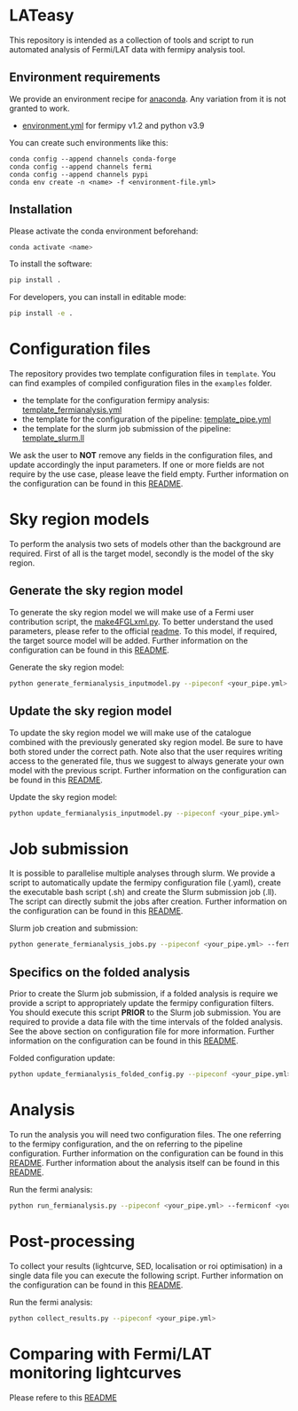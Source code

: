 # LATeasy

This repository is intended as a collection of tools and script to run automated analysis of Fermi/LAT data with fermipy analysis tool. 

## Environment requirements 

We provide an environment recipe for [anaconda](https://www.anaconda.com/products/distribution). Any variation from it is not granted to work.

- [environment.yml](./environment.yml) for fermipy v1.2 and python v3.9 

You can create such environments like this:

```bach
conda config --append channels conda-forge
conda config --append channels fermi
conda config --append channels pypi
conda env create -n <name> -f <environment-file.yml>
```

## Installation

Please activate the conda environment beforehand:

```bash
conda activate <name>
```

To install the software:

```bash
pip install .
```

For developers, you can install in editable mode:

```bash
pip install -e .
```

# Configuration files

The repository provides two template configuration files in <code>template</code>. You can find examples of compiled configuration files in the <code>examples</code> folder.

- the template for the configuration fermipy analysis: [template_fermianalysis.yml](./lateasy/templates/template_fermianalysis.yml)
- the template for the configuration of the pipeline: [template_pipe.yml](./lateasy/templates/template_pipe.yml)
- the template for the slurm job submission of the pipeline: [template_slurm.ll](./lateasy/templates/template_slurm.ll)

We ask the user to <b>NOT</b> remove any fields in the configuration files, and update accordingly the input parameters. If one or more fields are not require by the use case, please leave the field empty. Further information on the configuration can be found in this [README](lateasy/templates/README.md).

# Sky region models

To perform the analysis two sets of models other than the background are required. First of all is the target model, secondly is the model of the sky region. 

## Generate the sky region model

To generate the sky region model we will make use of a Fermi user contribution script, the [make4FGLxml.py](https://fermi.gsfc.nasa.gov/ssc/data/analysis/user/make4FGLxml.py). To better understand the used parameters, please refer to the official [readme](https://fermi.gsfc.nasa.gov/ssc/data/analysis/user/readme_make4FGLxml.txt). To this model, if required, the target source model will be added. Further information on the configuration can be found in this [README](lateasy/templates/README.md).

Generate the sky region model:
```bash
python generate_fermianalysis_inputmodel.py --pipeconf <your_pipe.yml>
```

## Update the sky region model

To update the sky region model we will make use of the catalogue combined with the previously generated sky region model. Be sure to have both stored under the correct path. Note also that the user requires writing access to the generated file, thus we suggest to always generate your own model with the previous script. Further information on the configuration can be found in this [README](lateasy/templates/README.md).

Update the sky region model:
```bash
python update_fermianalysis_inputmodel.py --pipeconf <your_pipe.yml>
```

# Job submission

It is possible to parallelise multiple analyses through slurm. We provide a script to automatically update the fermipy configuration file (.yaml), create the executable bash script (.sh) and create the Slurm submission job (.ll). The script can directly submit the jobs after creation. Further information on the configuration can be found in this [README](lateasy/templates/README.md).

Slurm job creation and submission:
```bash
python generate_fermianalysis_jobs.py --pipeconf <your_pipe.yml> --fermiconf <your_fermianalysis.yml>
```

## Specifics on the folded analysis

Prior to create the Slurm job submission, if a folded analysis is require we provide a script to appropriately update the fermipy configuration filters. You should execute this script **PRIOR** to the Slurm job submission. You are required to provide a data file with the time intervals of the folded analysis. See the above section on configuration file for more information. Further information on the configuration can be found in this [README](lateasy/templates/README.md).

Folded configuration update:
```bash
python update_fermianalysis_folded_config.py --pipeconf <your_pipe.yml> --fermiconf <your_fermianalysis.yml>
```

# Analysis

To run the analysis you will need two configuration files. The one referring to the fermipy configuration, and the on referring to the pipeline configuration. Further information on the configuration can be found in this [README](lateasy/templates/README.md). Further information about the analysis itself can be found in this [README](lateasy/README.md).

Run the fermi analysis:
```bash
python run_fermianalysis.py --pipeconf <your_pipe.yml> --fermiconf <your_fermianalysis.yml>
```

# Post-processing

To collect your results (lightcurve, SED, localisation or roi optimisation) in a single data file you can execute the following script. Further information on the configuration can be found in this [README](lateasy/templates/README.md).

Run the fermi analysis:
```bash
python collect_results.py --pipeconf <your_pipe.yml>
```

# Comparing with Fermi/LAT monitoring lightcurves

Please refere to this [README](lateasy/monitoring/README.md)
